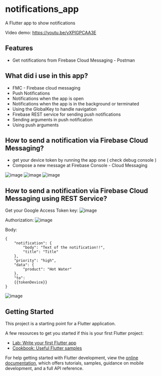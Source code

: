 # notifications_app

A Flutter app to show notifications

Video demo: https://youtu.be/yXPIGPCAA3E

## Features  
- Get notifications from Firebase Cloud Messaging - Postman 

## What did i use in this app? 

- FMC - Firebase cloud messaging
- Push Notifications
- Notifications when the app is open
- Notifications when the app is in the background or terminated
- Using the GlobalKey to handle navigation
- Firebase REST service for sending push notifications
- Sending arguments in push notification
- Using push arguments

## How to send a notification via Firebase Cloud Messaging?

- get your device token by running the app one ( check debug console )
- Compose a new message at Firebase Console - Cloud Messaging

![image](https://user-images.githubusercontent.com/51382458/211095711-6d65be25-ed5e-4084-ab51-a3917e5844b3.png)
![image](https://user-images.githubusercontent.com/51382458/211095626-15f81dd5-18e5-431f-951a-c373c698ba15.png)
![image](https://user-images.githubusercontent.com/51382458/211095792-19aa684c-d145-40a9-9855-4cc96052a0eb.png) 

## How to send a notification via Firebase Cloud Messaging using REST Service?

Get your Google Access Token key:
![image](https://user-images.githubusercontent.com/51382458/211097261-81a4dc82-5667-4be5-a43d-4856e62c6386.png)

Authorization:
![image](https://user-images.githubusercontent.com/51382458/211097090-bda875a5-dc0e-4821-9f80-22e4de93704d.png)

Body:

```
{
    "notification": {
        "body": "Text of the notification!!",
        "title": "Title"
    },
    "priority": "high",
    "data": {
        "product": "Hot Water"
    },
    "to":
    {{tokenDevice}} 
}
```

![image](https://user-images.githubusercontent.com/51382458/211097021-9d73bf7a-ccf3-4416-b61e-7dc91276847b.png)



## Getting Started

This project is a starting point for a Flutter application.

A few resources to get you started if this is your first Flutter project:

- [Lab: Write your first Flutter app](https://docs.flutter.dev/get-started/codelab)
- [Cookbook: Useful Flutter samples](https://docs.flutter.dev/cookbook)

For help getting started with Flutter development, view the
[online documentation](https://docs.flutter.dev/), which offers tutorials,
samples, guidance on mobile development, and a full API reference.
